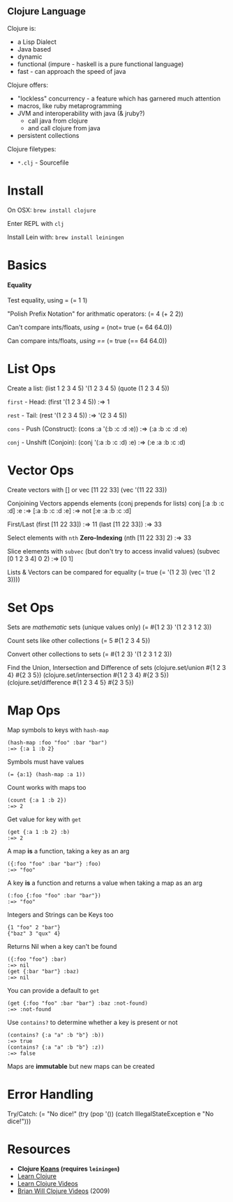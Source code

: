 Clojure Language
----------------

Clojure is:
- a Lisp Dialect
- Java based
- dynamic
- functional (impure - haskell is a pure functional language)
- fast - can approach the speed of java

Clojure offers:
- "lockless" concurrency - a feature which has garnered much attention
- macros, like ruby metaprogramming
- JVM and interoperability with java (& jruby?)
  - call java from clojure
  - and call clojure from java
- persistent collections

Clojure filetypes:
- `*.clj` - Sourcefile

Install
=======

On OSX: `brew install clojure`

Enter REPL with `clj`

Install Lein with: `brew install leiningen`

Basics
======

#### Equality

Test equality, using =
    (= 1 1)

"Polish Prefix Notation" for arithmatic operators:
    (= 4 (+ 2 2))

Can't compare ints/floats, *using =*
    (not= true (= 64 64.0))

Can compare ints/floats, *using ==*
    (= true (== 64 64.0))

List Ops
========

Create a list:
    (list 1 2 3 4 5)
    '(1 2 3 4 5)
    (quote (1 2 3 4 5))

`first` - Head:
    (first '(1 2 3 4 5))
    :=> 1

`rest` - Tail:
    (rest '(1 2 3 4 5))
    :=> '(2 3 4 5))

`cons` - Push (Construct):
    (cons :a '(:b :c :d :e))
    :=> (:a :b :c :d :e)

`conj` - Unshift (Conjoin):
    (conj '(:a :b :c :d) :e)
    :=> (:e :a :b :c :d)

Vector Ops
=================

Create vectors with [] or vec
    [11 22 33]
    (vec '(11 22 33))

Conjoining Vectors appends elements (conj prepends for lists)
    conj [:a :b :c :d] :e
    :=> [:a :b :c :d :e] :=> not [:e :a :b :c :d]

First/Last
    (first [11 22 33])
    :=> 11
    (last [11 22 33])
    :=> 33

Select elements with `nth` **Zero-Indexing**
    (nth [11 22 33] 2)
    :=> 33

Slice elements with `subvec` (but don't try to access invalid values)
    (subvec [0 1 2 3 4] 0 2)
    :=> [0 1]

Lists & Vectors can be compared for equality
    (= true
      (= '(1 2 3) (vec '(1 2 3))))

Set Ops
=======

Sets are *mathematic* sets (unique values only)
    (= #{1 2 3} '(1 2 3 1 2 3))

Count sets like other collections
    (= 5 #{1 2 3 4 5})

Convert other collections to sets
    (= #{1 2 3} '(1 2 3 1 2 3))

Find the Union, Intersection and Difference of sets
    (clojure.set/union #{1 2 3 4} #{2 3 5})
    (clojure.set/intersection #{1 2 3 4} #{2 3 5})
    (clojure.set/difference #{1 2 3 4 5} #{2 3 5})

Map Ops
=======

Map symbols to keys with `hash-map`

    (hash-map :foo "foo" :bar "bar")
    :=> {:a 1 :b 2}

Symbols must have values

    (= {a:1} (hash-map :a 1))

Count works with maps too

    (count {:a 1 :b 2})
    :=> 2

Get value for key with `get`

    (get {:a 1 :b 2} :b)
    :=> 2

A map **is** a function, taking a key as an arg

    ({:foo "foo" :bar "bar"} :foo)
    :=> "foo"

A key **is** a function and returns a value when taking a map as an arg

    (:foo {:foo "foo" :bar "bar"})
    :=> "foo"

Integers and Strings can be Keys too

    {1 "foo" 2 "bar"}
    {"baz" 3 "qux" 4}

Returns Nil when a key can't be found

    ({:foo "foo"} :bar)
    :=> nil
    (get {:bar "bar"} :baz)
    :=> nil

You can provide a default to `get`

    (get {:foo "foo" :bar "bar"} :baz :not-found)
    :=> :not-found

Use `contains?` to determine whether a key is present or not

    (contains? {:a "a" :b "b"} :b))
    :=> true
    (contains? {:a "a" :b "b"} :z))
    :=> false

Maps are **immutable** but new maps can be created



Error Handling
==============

Try/Catch:
    (= "No dice!" (try
      (pop '())
      (catch IllegalStateException e
        "No dice!")))

Resources
=========

- **Clojure [Koans](https://github.com/functional-koans/clojure-koans) (requires `leiningen`)**
- [Learn Clojure](http://learn-clojure.com/)
- [Learn Clojure Videos](http://learn-clojure.com/closure_videos.html)
- [Brian Will Clojure Videos](http://www.youtube.com/watch?v=Aoeav_T1ARU&list=PLAC43CFB134E85266) (2009)
